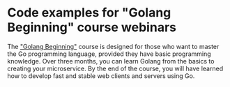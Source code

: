 # Code examples for "Golang Beginning" course webinars

The ["Golang Beginning"](https://prjctr.com/course/golang-beginning) course is designed for those who want to master the Go programming language, provided they have basic programming knowledge.
Over three months, you can learn Golang from the basics to creating your microservice.
By the end of the course, you will have learned how to develop fast and stable web clients and servers using Go.
